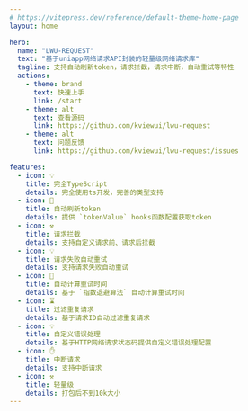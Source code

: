 ```yaml
---
# https://vitepress.dev/reference/default-theme-home-page
layout: home

hero:
  name: "LWU-REQUEST"
  text: "基于uniapp网络请求API封装的轻量级网络请求库"
  tagline: 支持自动刷新token，请求拦截，请求中断，自动重试等特性
  actions:
    - theme: brand
      text: 快速上手
      link: /start
    - theme: alt
      text: 查看源码
      link: https://github.com/kviewui/lwu-request
    - theme: alt
      text: 问题反馈
      link: https://github.com/kviewui/lwu-request/issues

features:
  - icon: 💡
    title: 完全TypeScript
    details: 完全使用ts开发，完善的类型支持
  - icon: 🚀
    title: 自动刷新token
    details: 提供 `tokenValue` hooks函数配置获取token
  - icon: ⚒️
    title: 请求拦截
    details: 支持自定义请求前、请求后拦截
  - icon: 💡
    title: 请求失败自动重试
    details: 支持请求失败自动重试
  - icon: 🔨
    title: 自动计算重试时间
    details: 基于 `指数退避算法` 自动计算重试时间
  - icon: ⌛️
    title: 过滤重复请求
    details: 基于请求ID自动过滤重复请求
  - icon: 💡
    title: 自定义错误处理
    details: 基于HTTP网络请求状态码提供自定义错误处理配置
  - icon: ✋
    title: 中断请求
    details: 支持中断请求
  - icon: ⚒️
    title: 轻量级
    details: 打包后不到10k大小
---
```

